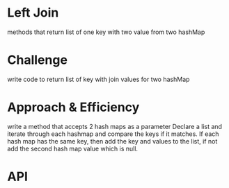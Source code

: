 # Left Join
methods that return list of one key with two value from two hashMap
# Challenge
write code to return list of key with join values for two hashMap

# Approach & Efficiency

write a method that accepts 2 hash maps as a parameter
Declare a list and iterate through each hashmap and compare the keys if it matches. If each hash map has the same key, then add the key and values to the list,
if not  add the second hash map value which is null.

# API